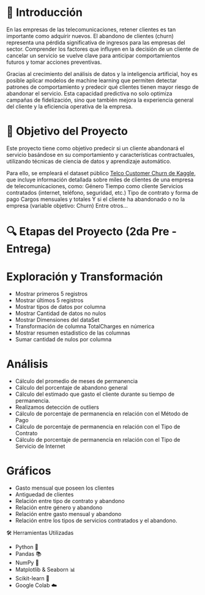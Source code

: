 # 🧾 Introducción
En las empresas de las telecomunicaciones, retener clientes es tan importante como adquirir nuevos. El abandono de clientes (churn) representa una pérdida significativa de ingresos para las empresas del sector. Comprender los factores que influyen en la decisión de un cliente de cancelar un servicio se vuelve clave para anticipar comportamientos futuros y tomar acciones preventivas.

Gracias al crecimiento del análisis de datos y la inteligencia artificial, hoy es posible aplicar modelos de machine learning que permiten detectar patrones de comportamiento y predecir qué clientes tienen mayor riesgo de abandonar el servicio. Esta capacidad predictiva no solo optimiza campañas de fidelización, sino que también mejora la experiencia general del cliente y la eficiencia operativa de la empresa.

# 🎯 Objetivo del Proyecto
Este proyecto tiene como objetivo predecir si un cliente abandonará el servicio basándose en su comportamiento y características contractuales, utilizando técnicas de ciencia de datos y aprendizaje automático.

Para ello, se empleará el dataset público [Telco Customer Churn de Kaggle](https://www.kaggle.com/datasets/blastchar/telco-customer-churn), que incluye información detallada sobre miles de clientes de una empresa de telecomunicaciones, como:
Género
Tiempo como cliente
Servicios contratados (internet, teléfono, seguridad, etc.)
Tipo de contrato y forma de pago
Cargos mensuales y totales
Y si el cliente ha abandonado o no la empresa (variable objetivo: Churn)
Entre otros...

# 🔍 Etapas del Proyecto (2da Pre - Entrega)
# Exploración y Transformación
* Mostrar primeros 5 registros
* Mostrar últimos 5 registros
* Mostrar tipos de datos por columna
* Mostrar Cantidad de datos no nulos
* Mostrar Dimensiones del dataSet
* Transformación de columna TotalCharges en númerica
* Mostrar resumen estadistico de las columnas
* Sumar cantidad de nulos por columna
# Análisis
* Cálculo del promedio de meses de permanencia
* Cálculo del porcentaje de abandono general
* Cálculo del estimado que gasto el cliente durante su tiempo de permanencia.
* Realizamos detección de outliers
* Cálculo de porcentaje de permanencia en relación con el Método de Pago
* Cálculo de porcentaje de permanencia en relación con el Tipo de Contrato
* Cálculo de porcentaje de permanencia en relación con el Tipo de Servicio de Internet
# Gráficos
* Gasto mensual que poseen los clientes
* Antiguedad de clientes
* Relación entre tipo de contrato y abandono
* Relación entre género y abandono
* Relación entre gasto mensual y abandono
* Relación entre los tipos de servicios contratados y el abandono.
  
🛠️ Herramientas Utilizadas
* Python 🐍
* Pandas 📚
* NumPy 🔢
* Matplotlib & Seaborn 📊
* Scikit-learn 🤖
* Google Colab ☁️
